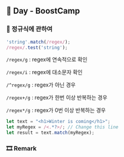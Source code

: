## 📕 Day  - BoostCamp

### 📘 정규식에 관하여

```javascript
'string'.match(/regex/);
/regex/.test('string');
```

`/regex/g` : regex에 연속적으로 확인

`/regex/i` : regex에 대소문자 확인

`/^regex/g` : regex가 아닌 경우

`/regex+/g` : regex가 한번 이상 반복하는 경우

`/regex*/g` : regex가 0번 이상 반복하는 경우

```javascript
let text = "<h1>Winter is coming</h1>";
let myRegex = /<.*?>/; // Change this line
let result = text.match(myRegex);
```

### 🎞 Remark